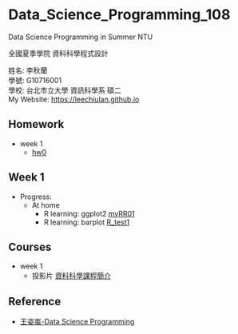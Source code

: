 # Data_Science_Programming_108
Data Science Programming in Summer NTU

全國夏季學院 資料科學程式設計

姓名: 李秋蘭  
學號: G10716001   
學校: 台北市立大學 資訊科學系 碩二
<br>
My Website: <a href="https://leechiulan.github.io" target="_blank">https://leechiulan.github.io</a>

## Homework
- week 1
  - [hw0](https://leechiulan.github.io/Data_Science_Programming_108/week1/up_RmarkTest.html)
  
## Week 1
- Progress:
    - At home
        - R learning: ggplot2 [myRR01](https://leechiulan.github.io/Data_Science_Programming_108/week1/myRR01.html)  
        - R learning: barplot [R_test1](https://leechiulan.github.io/Data_Science_Programming_108/week1/R_test1.html) 
    
## Courses
- week 1
  - 投影片 [資料科學課程簡介](https://docs.google.com/presentation/d/e/2PACX-1vRNotYqGl42khFyyjuiRYQ9cOOwNsBgGXgW-IBoIJDdiG6T2Adw2X-SO4dDGPhKqd7JlEb3ku9Hmn_7/pub?start=false&loop=false&delayms=3000)
  
## Reference
- [王姿嵐-Data Science Programming](https://github.com/lanw868/Data-Science-Programming)
